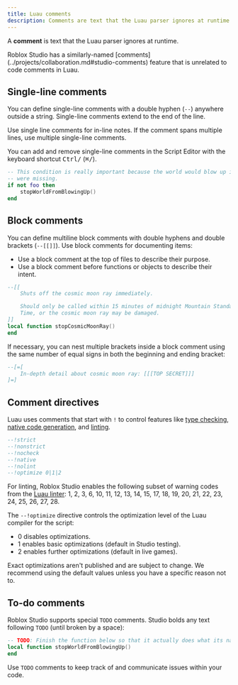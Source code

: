 ```yaml
---
title: Luau comments
description: Comments are text that the Luau parser ignores at runtime.
---
```


A **comment** is text that the Luau parser ignores at runtime.

<Alert severity="info">
Roblox Studio has a similarly-named [comments](../projects/collaboration.md#studio-comments) feature that is unrelated to code comments in Luau.
</Alert>

## Single-line comments

You can define single-line comments with a double hyphen (`--`) anywhere outside a string. Single-line comments extend to the end of the line.

Use single line comments for in-line notes. If the comment spans multiple lines, use multiple single-line comments.

You can add and remove single-line comments in the Script Editor with the keyboard shortcut <kbd>Ctrl</kbd><kbd>/</kbd> (<kbd>⌘</kbd><kbd>/</kbd>).

```lua
-- This condition is really important because the world would blow up if it
-- were missing.
if not foo then
	stopWorldFromBlowingUp()
end
```

## Block comments

You can define multiline block comments with double hyphens and double brackets (`--[[]]`). Use block comments for documenting items:

- Use a block comment at the top of files to describe their purpose.
- Use a block comment before functions or objects to describe their intent.

```lua
--[[
    Shuts off the cosmic moon ray immediately.

    Should only be called within 15 minutes of midnight Mountain Standard
    Time, or the cosmic moon ray may be damaged.
]]
local function stopCosmicMoonRay()
end
```

If necessary, you can nest multiple brackets inside a block comment using the same number of equal signs in both the beginning and ending bracket:

```lua
--[=[
    In-depth detail about cosmic moon ray: [[[TOP SECRET]]]
]=]
```

## Comment directives

Luau uses comments that start with `!` to control features like [type checking](type-checking.md), [native code generation](native-code-gen.md), and [linting](https://luau.org/lint).

```lua
--!strict
--!nonstrict
--!nocheck
--!native
--!nolint
--!optimize 0|1|2
```

For linting, Roblox Studio enables the following subset of warning codes from the [Luau linter](https://luau.org/lint): 1, 2, 3, 6, 10, 11, 12, 13, 14, 15, 17, 18, 19, 20, 21, 22, 23, 24, 25, 26, 27, 28.

The `--!optimize` directive controls the optimization level of the Luau compiler for the script:

- 0 disables optimizations.
- 1 enables basic optimizations (default in Studio testing).
- 2 enables further optimizations (default in live games).

Exact optimizations aren't published and are subject to change. We recommend using the default values unless you have a specific reason not to.

## To-do comments

Roblox Studio supports special `TODO` comments. Studio bolds any text following `TODO` (until broken by a space):

```lua
-- TODO: Finish the function below so that it actually does what its name implies.
local function stopWorldFromBlowingUp()
end
```

Use `TODO` comments to keep track of and communicate issues within your code.
